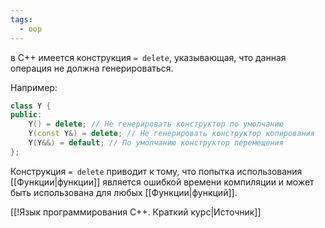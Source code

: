 ```yaml
---
tags:
  - oop
---
```


в C++ имеется конструкция `= delete`, указывающая, что данная операция не должна генерироваться.

Например:

```cpp
class Y {
public:
	Y() = delete; // Не генерировать конструктор по умолчанию
	Y(const Y&) = delete; // Не генерировать конструктор копирования
	Y(Y&&) = default; // По умолчанию конструктор перемещения
};
```

Конструкция `= delete` приводит к тому, что попытка использования [[Функции|функции]] является ошибкой времени компиляции и может быть использована для любых [[Функции|функций]].

[[!Язык программирования C++. Краткий курс|Источник]]
